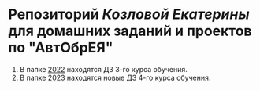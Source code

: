 # Репозиторий _Козловой Екатерины_ для домашних заданий и проектов по "АвтОбрЕЯ"
1. В папке [2022](/2022) находятся ДЗ 3-го курса обучения.
2. В папке [2023](/2023) находятся новые ДЗ 4-го курса обучения.
